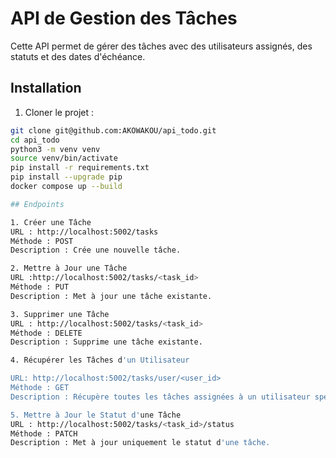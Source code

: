 # API de Gestion des Tâches

Cette API permet de gérer des tâches avec des utilisateurs assignés, des statuts et des dates d'échéance.


## Installation

1. Cloner le projet :

```bash
git clone git@github.com:AKOWAKOU/api_todo.git
cd api_todo
python3 -m venv venv
source venv/bin/activate
pip install -r requirements.txt
pip install --upgrade pip
docker compose up --build

## Endpoints

1. Créer une Tâche
URL : http://localhost:5002/tasks
Méthode : POST
Description : Crée une nouvelle tâche.

2. Mettre à Jour une Tâche
URL :http://localhost:5002/tasks/<task_id>
Méthode : PUT
Description : Met à jour une tâche existante.

3. Supprimer une Tâche
URL : http://localhost:5002/tasks/<task_id>
Méthode : DELETE
Description : Supprime une tâche existante.

4. Récupérer les Tâches d'un Utilisateur

URL: http://localhost:5002/tasks/user/<user_id>
Méthode : GET
Description : Récupère toutes les tâches assignées à un utilisateur spécifique.

5. Mettre à Jour le Statut d'une Tâche
URL : http://localhost:5002/tasks/<task_id>/status
Méthode : PATCH
Description : Met à jour uniquement le statut d'une tâche.